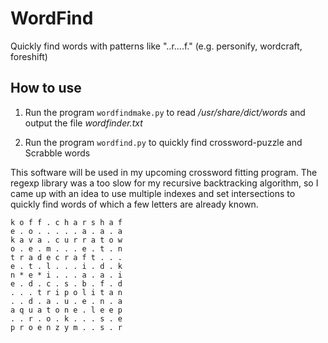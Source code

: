 # WordFind
Quickly find words with patterns like "..r....f." (e.g. personify, wordcraft, foreshift)

How to use
----------

1) Run the program `wordfindmake.py` to read */usr/share/dict/words* and output the file *wordfinder.txt*

2) Run the program `wordfind.py` to quickly find crossword-puzzle and Scrabble words



This software will be used in my upcoming crossword fitting program. The regexp library was a too slow for my recursive backtracking algorithm, so I came up with an idea to use multiple indexes and set intersections to quickly find words of which a few letters are already known.

```
k o f f . c h a r s h a f
e . o . . . . . a . a . a
k a v a . c u r r a t o w
o . e . m . . . e . t . n
t r a d e c r a f t . . .
e . t . l . . . i . d . k
n * e * i . . . a . a . i
e . d . c . s . b . f . d
. . . t r i p o l i t a n
. . d . a . u . e . n . a
a q u a t o n e . l e e p
. . r . o . k . . . s . e
p r o e n z y m . . s . r
```
